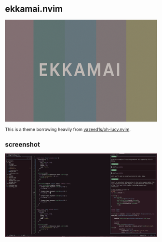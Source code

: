 # ekkamai.nvim

![logo](assets/ekkamai.png)

This is a theme borrowing heavily from [yazeed1s/oh-lucy.nvim](https://github.com/yazeed1s/oh-lucy.nvim).

## screenshot

![screenshot of theme](assets/screenshot.png)


